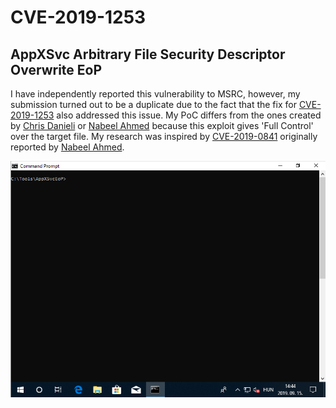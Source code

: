 # CVE-2019-1253
## AppXSvc Arbitrary File Security Descriptor Overwrite EoP

I have independently reported this vulnerability to MSRC, however, my submission turned out to be a duplicate due to the fact that the fix for [CVE-2019-1253](https://portal.msrc.microsoft.com/en-us/security-guidance/advisory/CVE-2019-1253) also addressed this issue. My PoC differs from the ones created by [Chris Danieli](https://github.com/padovah4ck/CVE-2019-1253) or [Nabeel Ahmed](https://github.com/rogue-kdc/CVE-2019-1253) because this exploit gives 'Full Control' over the target file. My research was inspired by [CVE-2019-0841](https://github.com/rogue-kdc/CVE-2019-0841) originally reported by [Nabeel Ahmed](https://twitter.com/rogue_kdc).

![Video PoC](https://github.com/sgabe/CVE-2019-1253/blob/master/AppXSvcEoP.gif)

